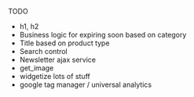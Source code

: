 TODO
+ h1, h2
+ Business logic for expiring soon based on category
+ Title based on product type
+ Search control
+ Newsletter ajax service
+ get_image
+ widgetize lots of stuff
+ google tag manager / universal analytics